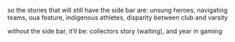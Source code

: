 so the stories that will still have the side bar are: unsung heroes, navigating teams, oua feature, indigenous athletes, disparity between club and varsity

without the side bar, it’ll be: collectors story (waiting), and year in gaming